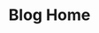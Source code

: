 ---
home: true
layout: BlogHome
icon: home
title: Blog Home
bgImage: /assets/images/bgImage.avif
heroImage: /logo.avif
heroText: MengGuyi's blog
tagline: There is no universal justice in the world, only diverse views and stances.
heroFullScreen: true
projects:
  - icon: book
    name: Blog Home
    desc: Cattery
    link: https://blog.mengguyi.com/en/

  - icon: link
    name: Posts
    desc: Something written casually
    link: https://blog.mengguyi.com/en/posts/

  - icon: article
    name: Articles
    desc: Share various articles
    link: https://blog.mengguyi.com/en/articles/

  - icon: friend
    name: Friendly link
    desc: My good buddies
    link: https://blog.mengguyi.com/en/articles/friends.html

  - icon: project
    name: MengGuyi's Cloud Drive
    desc: Something useful
    link: https://drive.mengguyi.com/

  - icon: music
    name: Unlock music
    desc: Remove encryption from purchased music
    link: https://unlock-music.mengguyi.com/

  - icon: fab fa-telegram
    name: TG channel
    desc: Guyi's Telegram channel
    link: https://diary.mengguyi.com/

  - icon: fab fa-github
    name: Github proxy
    desc: Accelerate Github access in China
    link: https://gh-proxy.mengguyi.com/

  - icon: cloud
    name: Server status
    desc: UptimeFlare
    link: https://mengguyistatus.com/

  - icon: key
    name: GPG public key
    desc: MengGuyi's GPG public key
    link: https://pubkey.mengguyi.com/

footer: <a href="https://icp.gov.moe/?keyword=20230543" target="_blank">萌ICP备20230543号</a>
---